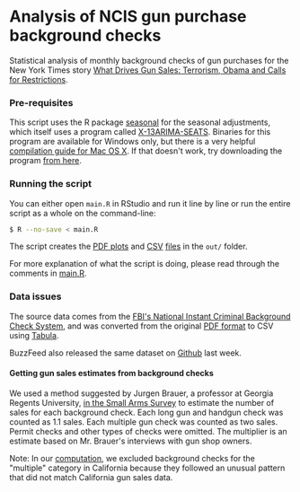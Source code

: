 # Analysis of NCIS gun purchase background checks

Statistical analysis of monthly background checks of gun purchases for the New York Times story [What Drives Gun Sales: Terrorism,
Obama and Calls for Restrictions](http://www.nytimes.com/interactive/2015/12/10/us/gun-sales-terrorism-obama-restrictions.html?).

### Pre-requisites

This script uses the R package [seasonal](https://cran.r-project.org/web/packages/seasonal/vignettes/seas.pdf) for the seasonal adjustments, which itself uses a program called [X-13ARIMA-SEATS](). Binaries for this program are available for Windows only, but there is a very helpful [compilation guide for Mac OS X](https://github.com/christophsax/seasonal/wiki/Compiling-X-13ARIMA-SEATS-from-Source-for-OS-X). If that doesn't work, try downloading the program [from here](https://gist.github.com/gka/3b200d57b0db14d058f3).

### Running the script

You can either open `main.R`  in RStudio and run it line by line or run the entire script as a whole on the command-line:

```sh
$ R --no-save < main.R
```

The script creates the [PDF plots](https://github.com/NYTimes/gun-sales/blob/master/out/plots.pdf) and [CSV](https://github.com/NYTimes/gun-sales/blob/master/out/final.csv) [files](https://github.com/NYTimes/gun-sales/blob/master/out/gun-sales-by-year.csv) in the `out/` folder.

For more explanation of what the script is doing, please read through the comments in [main.R](https://github.com/NYTimes/gun-sales/blob/master/main.R).

### Data issues

The source data comes from the [FBI's National Instant Criminal Background Check System](https://www.fbi.gov/about-us/cjis/nics), and was converted from the original [PDF format](https://www.fbi.gov/about-us/cjis/nics/reports/nics_firearm_checks_-_month_year_by_state_type.pdf) to CSV using [Tabula](http://tabula.technology/).

BuzzFeed also released the same dataset on [Github](https://github.com/BuzzFeedNews/nics-firearm-background-checks/) last week.

#### Getting gun sales estimates from background checks

We used a method suggested by Jurgen Brauer, a professor at Georgia Regents University, [in the Small Arms Survey](http://www.smallarmssurvey.org/fileadmin/docs/F-Working-papers/SAS-WP14-US-Firearms-Industry.pdf) to estimate the number of sales for each background check. Each long gun and handgun check was counted as 1.1 sales. Each multiple gun check was counted as two sales. Permit checks and other types of checks were omitted. The multiplier is an estimate based on Mr. Brauer's interviews with gun shop owners.

Note: In our [computation](https://github.com/NYTimes/gun-sales/blob/master/main.R#L20), we excluded background checks for the "multiple" category in California because they followed an unusual pattern that did not match California gun sales data.
